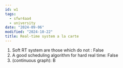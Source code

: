 ```yaml
---
id: w1
tags:
  - sfwr4aa4
  - university
date: "2024-09-06"
modified: "2024-10-22"
title: Real-time system a la carte
---
```


1. Soft RT system are those which do not : False
2. A good scheduling algorithm for hard real time: False
3. (continuous graph): B
